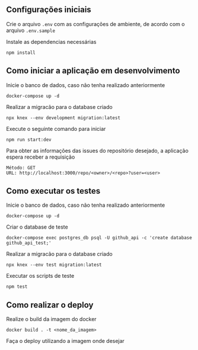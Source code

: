 
## Configurações iniciais

Crie o arquivo ```.env``` com as configurações de ambiente, de acordo com o arquivo ```.env.sample```

Instale as dependencias necessárias

    npm install


## Como iniciar a aplicação em desenvolvimento

Inicie o banco de dados, caso não tenha realizado anteriormente

    docker-compose up -d

Realizar a migracão para o database criado

    npx knex --env development migration:latest

Execute o seguinte comando para iniciar

    npm run start:dev

Para obter as informações das issues do repositório desejado, a aplicação espera receber a requisição

    Método: GET
    URL: http://localhost:3000/repo/<owner>/<repo>?user=<user>


## Como executar os testes

Inicie o banco de dados, caso não tenha realizado anteriormente

    docker-compose up -d

Criar o database de teste

    docker-compose exec postgres_db psql -U github_api -c 'create database github_api_test;'

Realizar a migracão para o database criado

    npx knex --env test migration:latest

Executar os scripts de teste

    npm test


## Como realizar o deploy

Realize o build da imagem do docker

    docker build . -t <nome_da_imagem>

Faça o deploy utilizando a imagem onde desejar
